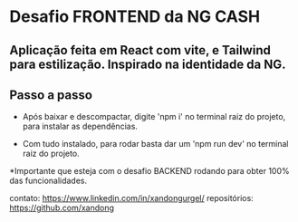 # Desafio FRONTEND da NG CASH

## Aplicação feita em React com vite, e Tailwind para estilização. Inspirado na identidade da NG.

## Passo a passo

- Após baixar e descompactar, digite 'npm i' no terminal raiz do projeto, para instalar as dependências.

- Com tudo instalado, para rodar basta dar um 'npm run dev' no terminal raiz do projeto.

\*Importante que esteja com o desafio BACKEND rodando para obter 100% das funcionalidades.


contato: https://www.linkedin.com/in/xandongurgel/
repositórios: https://github.com/xandong
